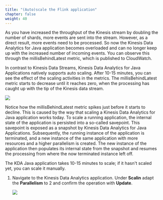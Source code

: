 ```yaml
---
title: "(Auto)scale the Flink application"
chapter: false
weight: 40
---
```


As you have increased the throughput of the Kinesis stream by doubling the number of shards, more events are sent into the stream. However, as a direct result, more events need to be processed. So now the Kinesis Data Analytics for Java application becomes overloaded and can no longer keep up with the increased number of incoming events. You can observe this through the millisBehindLatest metric, which is published to CloudWatch.

In contrast to Kinesis Data Streams, Kinesis Data Analytics for Java Applications natively supports auto scaling. After 10-15 minutes, you can see the effect of the scaling activities in the metrics. The millisBehindLatest metric starts to decrease until it reaches zero, when the processing has caught up with the tip of the Kinesis data stream.

![](/images/flink-on-kda/cw-dashboard-6-scale-kda.png)

Notice how the millisBehindLatest metric spikes just before it starts to decline. This is caused by the way that scaling a Kinesis Data Analytics for Java application works today. To scale a running application, the internal state of the application is persisted into a so-called savepoint. This savepoint is exposed as a snapshot by Kinesis Data Analytics for Java Applications. Subsequently, the running instance of the application is terminated, and a new instance of the same application with more resources and a higher parallelism is created. The new instance of the application then populates its internal state from the snapshot and resumes the processing from where the now terminated instance left off.

The KDA Java application takes 10-15 minutes to scale; if it hasn't scaled yet, you can scale it manually.

1. Navigate to the Kinesis Data Analytics application. Under **Scalin** adapt the **Parallelism** to 2 and confirm the operation with **Update**.

	![](/images/flink-on-kda/kda-scale-app.png)
